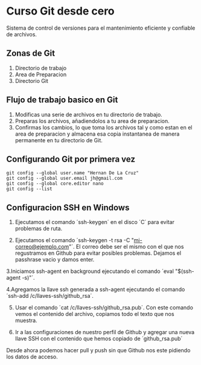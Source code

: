 # Curso Git desde cero
Sistema de control de versiones para el mantenimiento eficiente y confiable de archivos.

## Zonas de Git
1. Directorio de trabajo
2. Area de Preparacion
3. Directorio Git

## Flujo de trabajo basico en Git
1. Modificas una serie de archivos en tu directorio de trabajo.
2. Preparas los archivos, añadiendolos a tu area de preparacion.
3. Confirmas los cambios, lo que toma los archivos tal y como estan en el area de preparacion y almacena esa copia instantanea de manera permanente en tu directorio de Git.

## Configurando Git por primera vez
```
git config --global user.name "Hernan De La Cruz"
git config --global user.email jh@gmail.com
git config --global core.editor nano
git config --list
```


## Configuracion SSH en Windows
1. Ejecutamos el comando ´ssh-keygen´ en el disco ´C´ para evitar problemas de ruta.

2. Ejecutamos el comando ´ssh-keygen -t rsa -C "mi-correo@ejemplo.com"´.
El correo debe ser el mismo con el que nos regustramos en Github para evitar posibles problemas.
Dejamos el passhrase vacio y damos enter.

3.Iniciamos ssh-agent en background ejecutando el comando ´eval "$(ssh-agent -s)"´.

4.Agregamos la llave ssh generada a ssh-agent ejecutando el comando ´ssh-add /c/llaves-ssh/github_rsa´.

5. Usar el comando ´cat /c/llaves-ssh/github_rsa.pub´.
Con este comando vemos el contenido del archivo, copiamos todo el texto que nos muestra.

6. Ir a las configuraciones de nuestro perfil de Github y agregar una nueva llave SSH con el contenido que hemos copiado de ´github_rsa.pub´

Desde ahora podemos hacer pull y push sin que Github nos este pidiendo los datos de acceso.